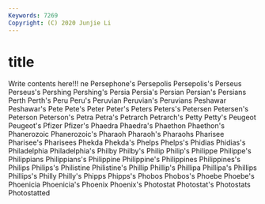 ```yaml
---
Keywords: 7269
Copyright: (C) 2020 Junjie Li
---
```


# title

Write contents here!!!
ne 
Persephone's 
Persepolis 
Persepolis's 
Perseus 
Perseus's 
Pershing
Pershing's 
Persia 
Persia's 
Persian 
Persian's 
Persians 
Perth 
Perth's 
Peru 
Peru's
Peruvian 
Peruvian's 
Peruvians 
Peshawar 
Peshawar's 
Pete 
Pete's 
Peter 
Peter's 
Peters
Peters's 
Petersen 
Petersen's 
Peterson 
Peterson's 
Petra 
Petra's 
Petrarch 
Petrarch's 
Petty
Petty's 
Peugeot 
Peugeot's 
Pfizer 
Pfizer's 
Phaedra 
Phaedra's 
Phaethon 
Phaethon's 
Phanerozoic
Phanerozoic's 
Pharaoh 
Pharaoh's 
Pharaohs 
Pharisee 
Pharisee's 
Pharisees 
Phekda 
Phekda's 
Phelps
Phelps's 
Phidias 
Phidias's 
Philadelphia 
Philadelphia's 
Philby 
Philby's 
Philip 
Philip's 
Philippe
Philippe's 
Philippians 
Philippians's 
Philippine 
Philippine's 
Philippines 
Philippines's 
Philips 
Philips's 
Philistine
Philistine's 
Phillip 
Phillip's 
Phillipa 
Phillipa's 
Phillips 
Phillips's 
Philly 
Philly's 
Phipps
Phipps's 
Phobos 
Phobos's 
Phoebe 
Phoebe's 
Phoenicia 
Phoenicia's 
Phoenix 
Phoenix's 
Photostat
Photostat's 
Photostats 
Photostatted 

